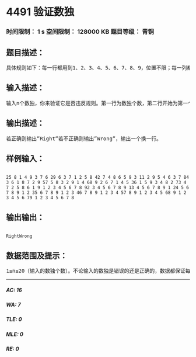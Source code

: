 # 4491 验证数独   
### 时间限制： 1 s     空间限制： 128000 KB     题目等级： 青铜  
## 题目描述：  

<pre>
具体规则如下：每一行都用到1、2、3、4、5、6、7、8、9，位置不限；每一列都用到1、2、3、4、5、6、7、8、9，位置不限；每3×3的格子（共九个这样的格子）都用到1、2、3、4、5、6、7、8、9，位置不限。游戏的过程就是用1、2、3、4、5、6、7、8、9填充空白，并要求满足每行、每列、每个九宫格都用到1、2、3、4、5、6、7、8、9。如下是一个正确的数独：5 8 1 4 9 3 7 6 29 6 3 7 1 2 5 8 42 7 4 8 6 5 9 3 11 2 9 5 4 6 3 7 84 3 6 1 8 7 2 9 57 5 8 3 2 9 1 4 68 9 2 6 7 1 4 5 36 1 5 9 3 4 8 2 73 4 7 2 5 8 6 1 9
</pre>
  
  
## 输入描述：  

<pre>
输入n个数独，你来验证它是否违反规则。第一行为数独个数，第二行开始为第一个数独，之后为第二个，至第n个。注意！每个数独之间有一个回车隔开!
</pre>
  
  
## 输出描述：  

<pre>
若正确则输出”Right”若不正确则输出”Wrong”，输出一个换一行。
</pre>
  
  
## 样例输入：  

<pre><code>
25 8 1 4 9 3 7 6 29 6 3 7 1 2 5 8 42 7 4 8 6 5 9 3 11 2 9 5 4 6 3 7 84 3 6 1 8 7 2 9 57 5 8 3 2 9 1 4 68 9 2 6 7 1 4 5 36 1 5 9 3 4 8 2 73 4 7 2 5 8 6 1 9 1 2 3 4 5 6 7 8 92 3 4 5 6 7 8 9 13 4 5 6 7 8 9 1 24 5 6 7 8 9 1 2 35 6 7 8 9 1 2 3 46 7 8 9 1 2 3 4 57 8 9 1 2 3 4 5 68 9 1 2 3 4 5 6 79 1 2 3 4 5 6 7 8
</code></pre>
  
  
## 输出输出：  

<pre><code>
RightWrong
</code></pre>
  
  
## 数据范围及提示：  

<pre>
1≤n≤20（输入的数独个数）。不论输入的数独是错误的还是正确的，数据都保证每个数在1-9之间，即只会出现因为有相同的数而导致违反规则，而不会因为数字超出了1-9的范围而违反规则。
</pre>
  
  
***  

##### AC: 16  
##### WA: 7  
##### TLE: 0  
##### MLE: 0  
##### RE: 0  

